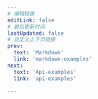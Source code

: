 ```yaml
---
# 编辑链接
editLink: false
# 最后更新时间
lastUpdated: false
# 自定义上下页链接
prev:
  text: 'Markdown'
  link: 'markdown-examples'
next:
  text: 'Api-examples'
  link: 'api-examples'

---
```


